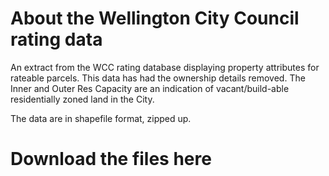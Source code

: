 # About the Wellington City Council rating data
An extract from the WCC rating database displaying property attributes for rateable parcels. This data has had the ownership details removed.
The Inner and Outer Res Capacity are an indication of vacant/build-able residentially zoned land in the City.

The data are in shapefile format, zipped up.

# Download the files here